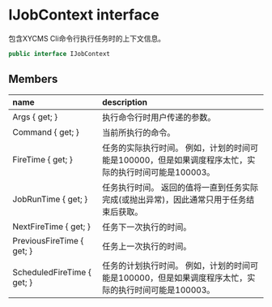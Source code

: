 # IJobContext interface

包含XYCMS Cli命令行执行任务时的上下文信息。

``` c#
public interface IJobContext
```

## Members

| name | description |
| :----- | :----- |
|Args { get; }	|执行命令行时用户传递的参数。|
|Command { get; }	|当前所执行的命令。|
|FireTime { get; }	|任务的实际执行时间。 例如，计划的时间可能是100000，但是如果调度程序太忙，实际的执行时间可能是100003。|
|JobRunTime { get; }	|任务执行时间。 返回的值将一直到任务实际完成(或抛出异常)，因此通常只用于任务结束后获取。|
|NextFireTime { get; }	|任务下一次执行的时间。|
|PreviousFireTime { get; }	|任务上一次执行的时间。|
|ScheduledFireTime { get; }	|任务的计划执行时间。 例如，计划的时间可能是100000，但是如果调度程序太忙，实际的执行时间可能是100003。|

